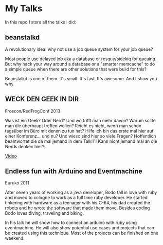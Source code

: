 # My Talks

In this repo I store all the talks I did:


## beanstalkd

A revolutionary idea: why not use a job queue system for your job queue?

Most people use delayed job aka a database or resque/sidekiq for queuing. But
why hack your way around a database or a "smarter memcache" to do a simple
queue when there are other solutions that were build for this?

Beanstalkd is one of them. It's small. It's fast. It's awesome. And I show you
why.

## WECK DEN GEEK IN DIR

Froscon/RedFrogConf 2013

Was ist ein Geek? Oder Nerd? Und wo trifft man mehr davon? Warum sollte man die
überhaupt treffen wollen? Reicht es nicht, wenn man schon tagsüber im Büro mit
denen zu tun hat? Hilfe ich bin das erste mal hier auf einer Konferenz… und nu?
Und wieso sind hier so viele Fragen? Hoffentlich beantwortet die da mal jemand
in dem Talk!!1! Kann nicht jemand mal an die Nerds denken hier?!

[Video](http://media.ccc.de/browse/conferences/froscon/2013/hs6_-_2013-08-24_10:30_-_weck_den_geek_in_dir_-_bodo_tasche_-_1261.html)

## Endless fun with Arduino and Eventmachine

Euruko 2011

After seven years of working as a java developer, Bodo fall in love with ruby
and moved to cologne to work as a full time ruby developer. He started
tinkering with hardware as a teenager with his C-64, his dad created the robots
and he wrote the software that made them move. Besides coding Bodo loves
diving, traveling and biking.

In his talk he will show how to connect an arduino with ruby using
eventmachine. He will also show potential use cases and projects that can be
created using this technique. Most of the projects can be finished on one
weekend.
